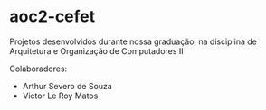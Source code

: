 # aoc2-cefet
 Projetos desenvolvidos durante nossa graduação, na disciplina de Arquitetura e Organização de Computadores II

 Colaboradores:
 * Arthur Severo de Souza
 * Victor Le Roy Matos
